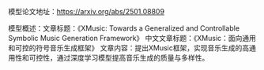 模型论文地址：https://arxiv.org/abs/2501.08809

模型概述：文章标题：《XMusic: Towards a Generalized and Controllable Symbolic Music Generation Framework》
中文文章标题：《XMusic：面向通用和可控的符号音乐生成框架》
文章内容：提出XMusic框架，实现音乐生成的高通用性和可控性，通过深度学习模型提高音乐生成的质量与多样性。
